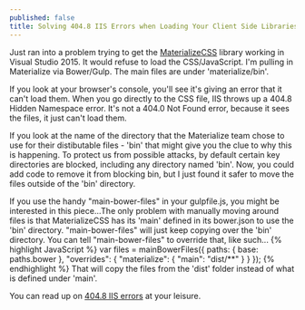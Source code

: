 ```yaml
---
published: false
title: Solving 404.8 IIS Errors when Loading Your Client Side Libraries
---
```


Just ran into a problem trying to get the [MaterializeCSS](http://materializecss.com/) library working in Visual Studio 2015. It would refuse to load the CSS/JavaScript. I'm pulling in Materialize via Bower/Gulp. The main files are under 'materialize/bin'.

If you look at your browser's console, you'll see it's giving an error that it can't load them. When you go directly to the CSS file, IIS throws up a 404.8 Hidden Namespace error. It's not a 404.0 Not Found error, because it sees the files, it just can't load them.

If you look at the name of the directory that the Materialize team chose to use for their distibutable files - 'bin' that might give you the clue to why this is happening. To protect us from possible attacks, by default certain key directories are blocked, including any directory named 'bin'. Now, you could add code to remove it from blocking bin, but I just found it safer to move the files outside of the 'bin' directory.

If you use the handy "main-bower-files" in your gulpfile.js, you might be interested in this piece...The only problem with manually moving around files is that MaterializeCSS has its 'main' defined in its bower.json to use the 'bin' directory. "main-bower-files" will just keep copying over the 'bin' directory. You can tell "main-bower-files" to override that, like such...
{% highlight JavaScript %}
  var files = mainBowerFiles({
      paths: {
          base: paths.bower
      },
      "overrides": {
          "materialize": {
              "main": "dist/**"
          }
      }
  });
{% endhighlight %}
That will copy the files from the 'dist' folder instead of what is defined under 'main'.

You can read up on [404.8 IIS errors](http://www.iis.net/configreference/system.webserver/security/requestfiltering/hiddensegments) at your leisure.